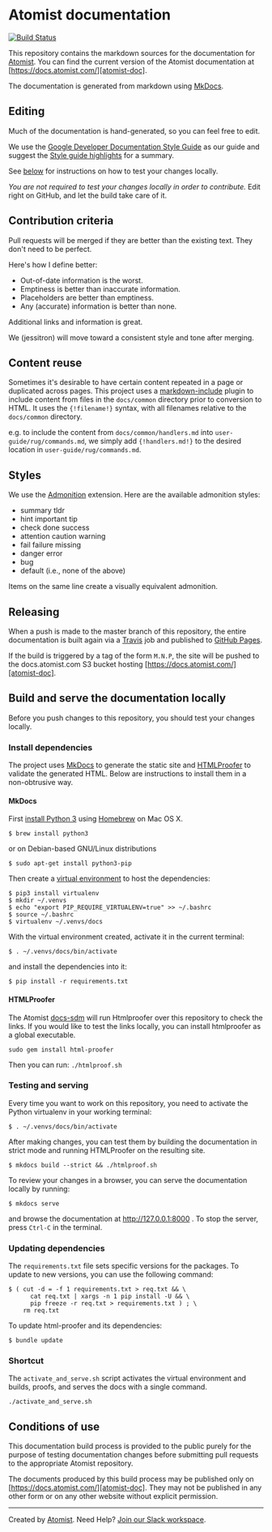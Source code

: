 # Atomist documentation

[![Build Status](https://travis-ci.org/atomist/docs.svg?branch=master)](https://travis-ci.org/atomist/docs)

This repository contains the markdown sources for the documentation
for [Atomist][atomist].  You can find the current version of the
Atomist documentation at [https://docs.atomist.com/][atomist-doc].

[atomist-doc]: https://docs.atomist.com/ (Atomist Documentation)

The documentation is generated from markdown using [MkDocs][mkdocs].

[mkdocs]: http://www.mkdocs.org/

## Editing

Much of the documentation is hand-generated, so you can feel free to
edit.

We use the [Google Developer Documentation Style Guide][doc-style] as our guide and suggest the [Style guide highlights][style-highlights] for a summary.

See [below][build-serve] for instructions on how to test your changes
locally.

*You are not required to test your changes locally in order to contribute.* Edit right on GitHub,
and let the build take care of it.

[doc-style]: https://developers.google.com/style/ (Google Developer Documentation Style Guide)
[style-highlights]: https://developers.google.com/style/highlights (Google Developer Documentation Style Guide Highlights)

## Contribution criteria

Pull requests will be merged if they are better than the existing text. They don't need to be perfect.

Here's how I define better:

* Out-of-date information is the worst.
* Emptiness is better than inaccurate information.
* Placeholders are better than emptiness.
* Any (accurate) information is better than none.

Additional links and information is great.

We (jessitron) will move toward a consistent style and tone after merging.

## Content reuse

Sometimes it's desirable to have certain content repeated in a page or duplicated
across pages. This project uses a [markdown-include][markdown-include] plugin to
include content from files in the `docs/common` directory prior to conversion to
HTML. It uses the `{!filename!}` syntax, with all filenames relative to the
`docs/common` directory.

e.g. to include the content from `docs/common/handlers.md` into `user-guide/rug/commands.md`,
we simply add `{!handlers.md!}` to the desired location in `user-guide/rug/commands.md`.

[markdown-include]: https://github.com/cmacmackin/markdown-include

## Styles

We use the [Admonition][admonition] extension.  Here are the available
admonition styles:

* summary tldr
* hint important tip
* check done success
* attention caution warning
* fail failure missing
* danger error
* bug
* default (i.e., none of the above)

Items on the same line create a visually equivalent admonition.

[admonition]: https://python-markdown.github.io/extensions/admonition/

<!-- to recreate the above image
!!! tldr "summary tldr"
    Test copy to check visual of **bold**, *italic*, `code style`, and [link style][ts]

!!! important "hint important tip"
    Test copy to check visual of **bold**, *italic*, `code style`, and [link style][ts]

!!! check "check done success"
    Test copy to check visual of **bold**, *italic*, `code style`, and [link style][ts]

!!! caution "attention caution warning"
    Test copy to check visual of **bold**, *italic*, `code style`, and [link style][ts]

!!! fail "fail failure missing"
    Test copy to check visual of **bold**, *italic*, `code style`, and [link style][ts]

!!! danger "danger error"
    Test copy to check visual of **bold**, *italic*, `code style`, and [link style][ts]

!!! bug "bug"
    Test copy to check visual of **bold**, *italic*, `code style`, and [link style][ts]

!!! default "default (anything other than the above)"
    Test copy to check visual of **bold**, *italic*, `code style`, and [link style][ts]

[ts]: https://www.typescriptlang.org/
-->

## Releasing

When a push is made to the master branch of this repository, the
entire documentation is built again via a [Travis][travis] job and
published to [GitHub Pages][gh].

[travis]: https://travis-ci.org/atomist/docs
[gh]: http://atomist.github.io/docs/

If the build is triggered by a tag of the form `M.N.P`, the site will
be pushed to the docs.atomist.com S3 bucket hosting
[https://docs.atomist.com/][atomist-doc].

[build-serve]: #build-and-serve-the-documentation-locally

## Build and serve the documentation locally

Before you push changes to this repository, you should test your
changes locally.

### Install dependencies

The project uses [MkDocs][mkdocs] to generate the static site
and [HTMLProofer][html-proofer] to validate the generated HTML.  Below
are instructions to install them in a non-obtrusive way.

[html-proofer]: https://github.com/gjtorikian/html-proofer

#### MkDocs

First [install Python 3][py-install] using [Homebrew][brew] on Mac OS X.

[py-install]: https://github.com/Homebrew/brew/blob/master/share/doc/homebrew/Homebrew-and-Python.md
[brew]: https://brew.sh/

```
$ brew install python3
```

or on Debian-based GNU/Linux distributions

```
$ sudo apt-get install python3-pip
```

Then create a [virtual environment][venv] to host the dependencies:

[venv]: https://virtualenv.pypa.io/en/stable/

```
$ pip3 install virtualenv
$ mkdir ~/.venvs
$ echo "export PIP_REQUIRE_VIRTUALENV=true" >> ~/.bashrc
$ source ~/.bashrc
$ virtualenv ~/.venvs/docs
```

With the virtual environment created, activate it in the current
terminal:

```
$ . ~/.venvs/docs/bin/activate
```

and install the dependencies into it:

```
$ pip install -r requirements.txt
```

#### HTMLProofer

The Atomist [docs-sdm](https://github.com/atomist/docs-sdm) will run Htmlproofer over
this repository to check the links. If you would like to test the links locally, you can
install htmlproofer as a global executable.

```
sudo gem install html-proofer
```

Then you can run: `./htmlproof.sh`

### Testing and serving

Every time you want to work on this repository, you need to activate
the Python virtualenv in your working terminal:

```
$ . ~/.venvs/docs/bin/activate
```

After making changes, you can test them by building the documentation
in strict mode and running HTMLProofer on the resulting site.

```
$ mkdocs build --strict && ./htmlproof.sh
```

To review your changes in a browser, you can serve the documentation
locally by running:

```
$ mkdocs serve
```

and browse the documentation at http://127.0.0.1:8000 .  To stop the
server, press `Ctrl-C` in the terminal.

### Updating dependencies

The `requirements.txt` file sets specific versions for the packages.
To update to new versions, you can use the following command:

```
$ ( cut -d = -f 1 requirements.txt > req.txt && \
      cat req.txt | xargs -n 1 pip install -U && \
      pip freeze -r req.txt > requirements.txt ) ; \
    rm req.txt
```

To update html-proofer and its dependencies:

```
$ bundle update
```

### Shortcut

The `activate_and_serve.sh` script activates the virtual environment
and builds, proofs, and serves the docs with a single command.

```shell
./activate_and_serve.sh
```

## Conditions of use

This documentation build process is provided to the public purely for
the purpose of testing documentation changes before submitting pull
requests to the appropriate Atomist repository.

The documents produced by this build process may be published only on
[https://docs.atomist.com/][atomist-doc].  They may not be published
in any other form or on any other website without explicit permission.

---

Created by [Atomist][atomist].
Need Help?  [Join our Slack workspace][slack].

[atomist]: https://atomist.com/ (Atomist - How Teams Deliver Software)
[slack]: https://join.atomist.com/ (Atomist Community Slack)

